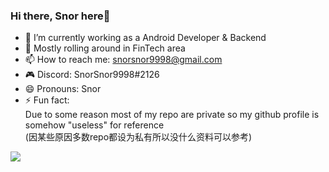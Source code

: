 ### Hi there, Snor here👋

- 🔭 I’m currently working as a Android Developer & Backend
- 🌱 Mostly rolling around in FinTech area
- 📫 How to reach me: snorsnor9998@gmail.com
- 🎮 Discord: SnorSnor9998#2126
- 😄 Pronouns: Snor
- ⚡ Fun fact: </br>
Due to some reason most of my repo are private so my github profile is somehow "useless" for reference </br>
(因某些原因多数repo都设为私有所以没什么资料可以参考)

<!--
**SnorSnor9998/SnorSnor9998** is a ✨ _special_ ✨ repository because its `README.md` (this file) appears on your GitHub profile.

Here are some ideas to get you started:

- 🔭 I’m currently working on ...
- 🌱 I’m currently learning ...
- 👯 I’m looking to collaborate on ...
- 🤔 I’m looking for help with ...
- 💬 Ask me about ...
- 📫 How to reach me: ...
- 😄 Pronouns: ...
- ⚡ Fun fact: ...
-->

<img src="https://github-readme-stats.vercel.app/api?username=snorsnor9998&&show_icons=true&bg_color=151515&count_private=true&theme=dracula">
